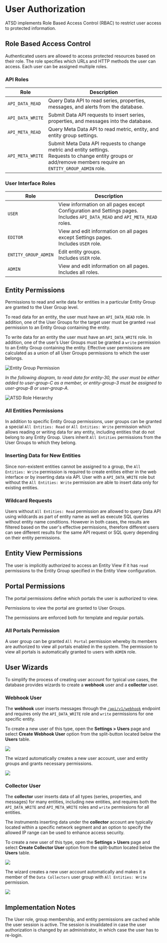 # User Authorization

ATSD implements Role Based Access Control (RBAC) to restrict user access to protected information.

## Role Based Access Control

Authenticated users are allowed to access protected resources based on
their role. The role specifies which URLs and HTTP methods the user can access. Each user can be assigned multiple roles.

### API Roles

| Role | Description |
| --- | --- |
|`API_DATA_READ` | Query Data API to read series, properties, messages, and alerts from the database.|
|`API_DATA_WRITE` | Submit Data API requests to insert series, properties, and messages into the database.|
|`API_META_READ` | Query Meta Data API to read metric, entity, and entity group settings.|
|`API_META_WRITE` | Submit Meta Data API requests to change metric and entity settings. <br>Requests to change entity groups or add/remove members require an `ENTITY_GROUP_ADMIN` role.|

### User Interface Roles

| Role | Description |
| --- | --- |
| `USER` | View information on all pages except Configuration and Settings pages. <br>Includes `API_DATA_READ` and `API_META_READ` roles. |
| `EDITOR` | View and edit information on all pages except Settings pages. <br>Includes `USER` role. |
| `ENTITY_GROUP_ADMIN` | Edit entity groups. <br>Includes `USER` role. |
| `ADMIN` | View and edit information on all pages. <br>Includes all roles. |

## Entity Permissions

Permissions to read and write data for entities in a particular Entity Group are granted to the User Group level.

To read data for an entity, the user must have an `API_DATA_READ` role. In addition, one of the User
Groups for the target user must be granted `read` permission to an Entity Group containing the
entity.

To write data for an entity the user must have an `API_DATA_WRITE` role. In addition, one of the user’s User Groups must be granted a `write` permission to an Entity Group containing the entity. Effective user permissions are calculated as a union of all User Groups permissions to which the user belongs.

![Entity Group Permission](./images/entity_group_permission.png)

*In the following diagram, to read data for entity-30, the user must be either added to user-group-C as a member, or
entity-group-3 must be assigned to user-group-B or user-group-A.*

![ATSD Role Hierarchy](./images/atsd_role_hierarchy-2.png)

### All Entities Permissions

In addition to specific Entity Group permissions, user groups can be granted a special `All Entities: Read` or `All Entities: Write` permission which allows reading or writing data for any entity, including entities that do not belong to any Entity Group. Users inherit `All Entities` permissions from the
User Groups to which they belong.

### Inserting Data for New Entities

Since non-existent entities cannot be assigned to a group, the `All Entities: Write` permission is required to create
entities either in the web interface or by inserting data via API. User with a `API_DATA_WRITE` role but without the
`All Entities: Write` permission are able to insert data only for existing entities.

### Wildcard Requests

Users without `All Entities: Read` permission are allowed to query Data API using wildcards as part of entity name as well as execute SQL queries without entity name conditions. However in both cases, the results are filtered based on the user's effective permissions, therefore different users can see different results for the same API request or SQL query depending on their entity permissions.

## Entity View Permissions

The user is implicitly authorized to access an Entity View if it has `read` permissions to the Entity Group specified in the Entity View configuration.

## Portal Permissions

The portal permissions define which portals the user is authorized to view.

Permissions to view the portal are granted to User Groups.

The permissions are enforced both for template and regular portals.

### All Portals Permission

A user group can be granted `All Portal` permission whereby its members are authorized to view all portals enabled in the system.
The permission to view all portals is automatically granted to users with `ADMIN` role.

## User Wizards

To simplify the process of creating user account for typical use cases, the database provides wizards to create a **webhook** user and a **collector** user.

### Webhook User

The **webhook** user inserts messages through the [`/api/v1/webhook`](../api/data/messages/webhook.md) endpoint and requires only the `API_DATA_WRITE` role and `write` permissions for one specific entity.

To create a new user of this type, open the **Settings > Users** page and select **Create Webhook User** option from the split-button located below the **Users** table.

![](./images/webhook-user.png)

The wizard automatically creates a new user account, user and entity groups and grants necessary permissions.

![](./images/webhook-permissions.png)

### Collector User

The **collector** user inserts data of all types (series, properties, and messages) for many entities, including new entities, and requires both the `API_DATA_WRITE` and `API_META_WRITE` roles and `write` permissions for all entities.

The instruments inserting data under the **collector** account are typically located within a specific network segment and an option to specify the allowed IP range can be used to enhance access security.

To create a new user of this type, open the **Settings > Users** page and select **Create Collector User** option from the split-button located below the **Users** table.

![](./images/collector-user-wizard.png)

The wizard creates a new user account automatically and makes it a member of the `Data Collectors` user group with `All Entities: Write` permission.

![](./images/collector-user-permissions.png)

## Implementation Notes

The User role, group membership, and entity permissions are cached while the user session is active. The session is invalidated in case the user authorization is changed by an administrator, in which case the user has to re-login.
